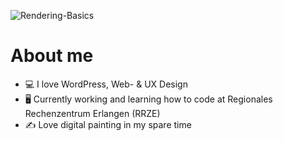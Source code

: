 ![Rendering-Basics](https://user-images.githubusercontent.com/58593037/147877531-43ffc6e4-223a-498a-b115-dae258f2b987.png)
# About me
- 💻 I love WordPress, Web- & UX Design
- 🖥 Currently working and learning how to code at Regionales Rechenzentrum Erlangen (RRZE)
- ✍️ Love digital painting in my spare time
<!---
lukasniebler/lukasniebler is a ✨ special ✨ repository because its `README.md` (this file) appears on your GitHub profile.
You can click the Preview link to take a look at your changes.
--->
